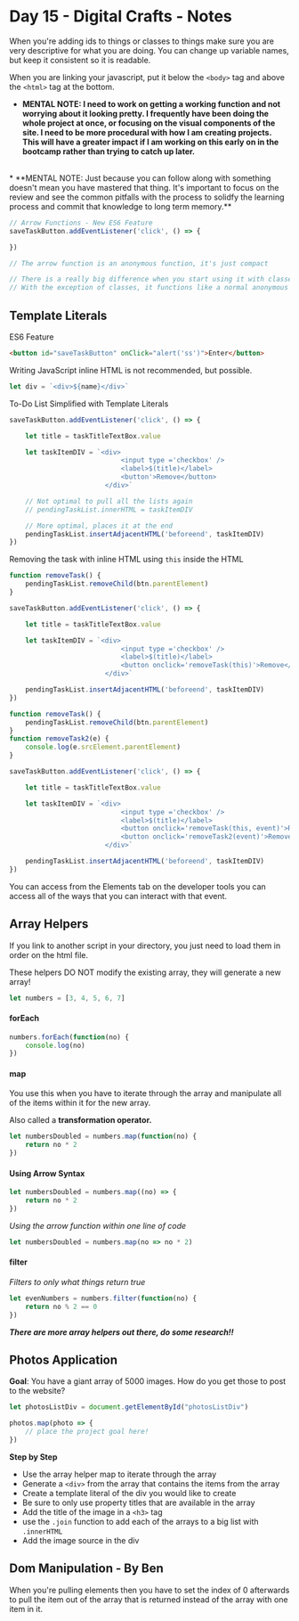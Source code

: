 # Day 15 - Digital Crafts - Notes

When you're adding ids to things or classes to things make sure you are very descriptive for what you are doing. You can change up variable names, but keep it consistent so it is readable.

When you are linking your javascript, put it below the `<body>` tag and above the `<html>` tag at the bottom.
  

* **MENTAL NOTE: I need to work on getting a working function and not worrying about it looking pretty. I frequently have been doing the whole project at once, or focusing on the visual components of the site. I need to be more procedural with how I am creating projects. This will have a greater impact if I am working on this early on in the bootcamp rather than trying to catch up later.**
<br>
* **MENTAL NOTE: Just because you can follow along with something doesn't mean you have mastered that thing. It's important to focus on the review and see the common pitfalls with the process to solidfy the learning process and commit that knowledge to long term memory.**

```js
// Arrow Functions - New ES6 Feature
saveTaskButton.addEventListener('click', () => {

})

// The arrow function is an anonymous function, it's just compact

// There is a really big difference when you start using it with classes.
// With the exception of classes, it functions like a normal anonymous function.
```

## Template Literals

ES6 Feature

```html
<button id="saveTaskButton" onClick="alert('ss')">Enter</button>
```

Writing JavaScript inline HTML is not recommended, but possible.

```js
let div = `<div>${name}</div>`
```

To-Do List Simplified with Template Literals

```js
saveTaskButton.addEventListener('click', () => {

    let title = taskTitleTextBox.value

    let taskItemDIV = `<div>
                            <input type ='checkbox' />
                            <label>$(title)</label>
                            <button'>Remove</button>
                        </div>`

    // Not optimal to pull all the lists again
    // pendingTaskList.innerHTML = taskItemDIV

    // More optimal, places it at the end
    pendingTaskList.insertAdjacentHTML('beforeend', taskItemDIV)
})
```

Removing the task with inline HTML using `this` inside the HTML

```js
function removeTask() {
    pendingTaskList.removeChild(btn.parentElement)
}

saveTaskButton.addEventListener('click', () => {

    let title = taskTitleTextBox.value

    let taskItemDIV = `<div>
                            <input type ='checkbox' />
                            <label>$(title)</label>
                            <button onclick='removeTask(this)'>Remove</button>
                        </div>`

    pendingTaskList.insertAdjacentHTML('beforeend', taskItemDIV)
})
```

```js
function removeTask() {
    pendingTaskList.removeChild(btn.parentElement)
}
function removeTask2(e) {
    console.log(e.srcElement.parentElement)
}

saveTaskButton.addEventListener('click', () => {

    let title = taskTitleTextBox.value

    let taskItemDIV = `<div>
                            <input type ='checkbox' />
                            <label>$(title)</label>
                            <button onclick='removeTask(this, event)'>Remove</button>
                            <button onclick='removeTask2(event)'>Remove</button>
                        </div>`

    pendingTaskList.insertAdjacentHTML('beforeend', taskItemDIV)
})
```

You can access from the Elements tab on the developer tools you can access all of the ways that you can interact with that event.

## Array Helpers

If you link to another script in your directory, you just need to load them in order on the html file.

These helpers DO NOT modify the existing array, they will generate a new array!

```js
let numbers = [3, 4, 5, 6, 7]
```

#### forEach

```js
numbers.forEach(function(no) {
    console.log(no)
})
```

#### map

You use this when you have to iterate through the array and manipulate all of the items within it for the new array.

Also called a __transformation operator.__

```js
let numbersDoubled = numbers.map(function(no) {
    return no * 2
})
```

#### Using Arrow Syntax


```js
let numbersDoubled = numbers.map((no) => {
    return no * 2
})
```

*Using the arrow function within one line of code*

```js
let numbersDoubled = numbers.map(no => no * 2)
```

#### filter

*Filters to only what things return true*

```js
let evenNumbers = numbers.filter(function(no) {
    return no % 2 == 0
})
```

*__There are more array helpers out there, do some research!!__*

## Photos Application

__Goal__: You have a giant array of 5000 images. How do you get those to post to the website?

```js
let photosListDiv = document.getElementById("photosListDiv")

photos.map(photo => {
    // place the project goal here!
})
```

__Step by Step__

* Use the array helper map to iterate through the array
* Generate a `<div>` from the array that contains the items from the array
* Create a template literal of the div you would like to create
* Be sure to only use property titles that are available in the array
* Add the title of the image in a `<h3>` tag
* use the `.join` function to add each of the arrays to a big list with `.innerHTML`
* Add the image source in the div

## Dom Manipulation - By Ben

When you're pulling elements then you have to set the index of 0 afterwards to pull the item out of the array that is returned instead of the array with one item in it.